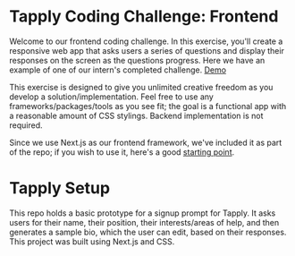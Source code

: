 # Tapply Coding Challenge: Frontend

Welcome to our frontend coding challenge. In this exercise, you'll create a responsive web app that asks users a series of questions and display their responses on the screen as the questions progress. Here we have an example of one of our intern's completed challenge. [Demo](https://rpgmaker.netlify.app/)

This exercise is designed to give you unlimited creative freedom as you develop a solution/implementation. Feel free to use any frameworks/packages/tools as you see fit; the goal is a functional app with a reasonable amount of CSS stylings. Backend implementation is not required.

Since we use Next.js as our frontend framework, we've included it as part of the repo; if you wish to use it, here's a good [starting point](https://nextjs.org/learn/basics/create-nextjs-app).

# Tapply Setup

This repo holds a basic prototype for a signup prompt for Tapply. It asks users for their name, their position, their interests/areas of help, and then generates a sample bio, which the user can edit, based on their responses. This project was built using Next.js and CSS. 
